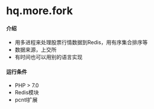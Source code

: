 # hq.more.fork

#### 介绍
- 用多进程来处理股票行情数据到Redis，用有序集合排序等
- 数据来源，上交所
- 有时间也可以用别的语言实现

#### 运行条件
- PHP > 7.0
- Redis模块
- pcntl扩展


